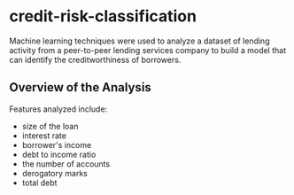 # credit-risk-classification
Machine learning techniques were used to analyze a dataset of lending activity from a peer-to-peer lending services company to build a model that can identify the creditworthiness of borrowers.
## Overview of the Analysis
Features analyzed include:
- size of the loan
- interest rate
- borrower's income
- debt to income ratio
- the number of accounts
- derogatory marks
- total debt
  
